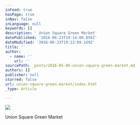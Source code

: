 ```yaml
---
inFeed: true
hasPage: true
inNav: false
inLanguage: null
keywords: []
description: ' Union Square Green Market'
datePublished: '2016-06-23T19:14:00.856Z'
dateModified: '2016-06-23T19:13:09.169Z'
title: ''
author:
  - name: ''
    url: ''
sourcePath: _posts/2016-05-06-union-square-green-market.md
authors: []
publisher: null
starred: false
url: union-square-green-market/index.html
_type: Article

---
```

![](https://s3-us-west-2.amazonaws.com/the-grid-img/p/ee553b8acbf23395f92a95f594134a6e7f47a2db.jpg)

Union Square Green Market